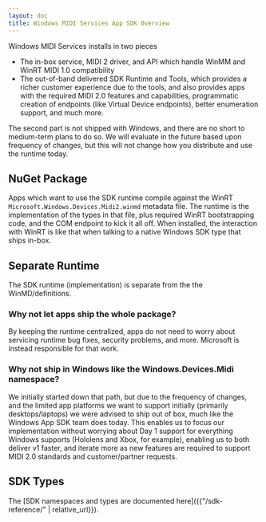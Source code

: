 ```yaml
---
layout: doc
title: Windows MIDI Services App SDK Overview
---
```


Windows MIDI Services installs in two pieces
- The in-box service, MIDI 2 driver, and API which handle WinMM and WinRT MIDI 1.0 compatibility
- The out-of-band delivered SDK Runtime and Tools, which provides a richer customer experience due to the tools, and also provides apps with the required MIDI 2.0 features and capabilities, programmatic creation of endpoints (like Virtual Device endpoints), better enumeration support, and much more.

The second part is not shipped with Windows, and there are no short to medium-term plans to do so. We will evaluate in the future based upon frequency of changes, but this will not change how you distribute and use the runtime today.

## NuGet Package

Apps which want to use the SDK runtime compile against the WinRT `Microsoft.Windows.Devices.Midi2.winmd` metadata file. The runtime is the implementation of the types in that file, plus required WinRT bootstrapping code, and the COM endpoint to kick it all off. When installed, the interaction with WinRT is like that when talking to a native Windows SDK type that ships in-box.

## Separate Runtime

The SDK runtime (implementation) is separate from the the WinMD/definitions.

### Why not let apps ship the whole package?

By keeping the runtime centralized, apps do not need to worry about servicing runtime bug fixes, security problems, and more. Microsoft is instead responsible for that work.

### Why not ship in Windows like the Windows.Devices.Midi namespace?

We initially started down that path, but due to the frequency of changes, and the limited app platforms we want to support initially (primarily desktops/laptops) we were advised to ship out of box, much like the Windows App SDK team does today. This enables us to focus our implementation without worrying about Day 1 support for everything Windows supports (Hololens and Xbox, for example), enabling us to both deliver v1 faster, and iterate more as new features are required to support MIDI 2.0 standards and customer/partner requests.

## SDK Types

The [SDK namespaces and types are documented here]({{"/sdk-reference/" | relative_url}}).
